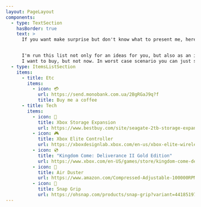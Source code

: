 ```yaml
---
layout: PageLayout
components:
  - type: TextSection
    hasBorder: true
    text: >
      If you want make surprise but don't know what to present me, here are some ideas to help you 😊


      I'm run this list not only for an ideas for you, but also as an ideas for me - for the things which
      I want to buy, but not now. In worst case scenario you can just send me some beer in non-liquid state 💳
  - type: ItemsListSection
    items:
      - title: Etc
        items:
          - icon: 💳
            url: https://send.monobank.com.ua/2BgRGaJ9q?f
            title: Buy me a coffee
      - title: Tech
        items:
          - icon: 💾
            title: Xbox Storage Expansion
            url: https://www.bestbuy.com/site/seagate-2tb-storage-expansion-card-for-xbox-series-xs-internal-nvme-ssd-black/6477864.p
          - icon: 🎮
            title: Xbox Elite Controller
            url: https://xboxdesignlab.xbox.com/en-us/xbox-elite-wireless-controller-series-2?recipeId=NYV98E3R
          - icon: 💿
            title: "Kingdom Come: Deliverance II Gold Edition"
            url: https://www.xbox.com/en-US/games/store/kingdom-come-deliverance-ii-gold-edition/9PBHX1S4DGZ4
          - icon: 💨
            title: Air Duster
            url: https://www.amazon.com/Compressed-Adjustable-100000RPM-Rechargeable-Cleaning/dp/B0CFQC4DB3
          - icon: 🤳
            title: Snap Grip
            url: https://ohsnap.com/products/snap-grip?variant=44185197478079
---
```

